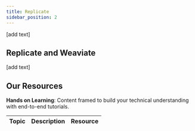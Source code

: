 ```yaml
---
title: Replicate
sidebar_position: 2
---
```


[add text]

## Replicate and Weaviate
[add text]

## Our Resources 
**Hands on Learning**: Content framed to build your technical understanding with end-to-end tutorials.

| Topic | Description | Resource | 
| --- | --- | --- |